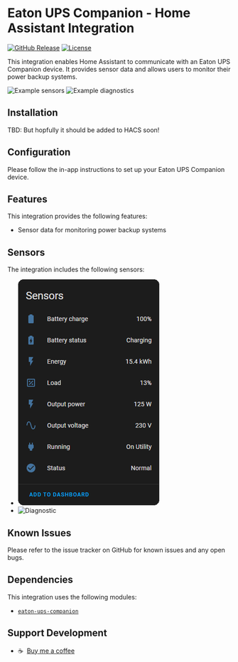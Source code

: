 # Eaton UPS Companion - Home Assistant Integration

[![GitHub Release][releases-shield]][releases]
[![License][license-shield]](LICENSE)

This integration enables Home Assistant to communicate with an Eaton UPS Companion device. It provides sensor data and allows users to monitor their power backup systems.

<p>
    <img src="https://github.com/sockless-coding/ha-eaton-ups-companion/raw/main/doc/sensors.png" alt="Example sensors" style="vertical-align: top;max-width:100%" align="top" />
    <img src="https://github.com/sockless-coding/ha-eaton-ups-companion/raw/main/doc/diagnostics.png" alt="Example diagnostics" style="vertical-align: top;max-width:100%" align="top" />
</p>

## Installation

TBD: But hopfully it should be added to HACS soon!

## Configuration


Please follow the in-app instructions to set up your Eaton UPS Companion device.


## Features

This integration provides the following features:

* Sensor data for monitoring power backup systems


## Sensors

The integration includes the following sensors:

* ![Sensors](doc/sensors.png)
* ![Diagnostic](doc/diagnostics.png)


## Known Issues

Please refer to the issue tracker on GitHub for known issues and any open bugs.


## Dependencies

This integration uses the following modules:

- [`eaton-ups-companion`](https://github.com/sockless-coding/eaton-ups-companion)


## Support Development
- :coffee:&nbsp;&nbsp;[Buy me a coffee](https://www.buymeacoffee.com/sockless)

[license-shield]: https://img.shields.io/github/license/sockless-coding/ha-eaton-ups-companion.svg?style=for-the-badge
[releases-shield]: https://img.shields.io/github/release/sockless-coding/ha-eaton-ups-companion.svg?style=for-the-badge
[releases]: https://github.com/sockless-coding/ha-eaton-ups-companion/releases
